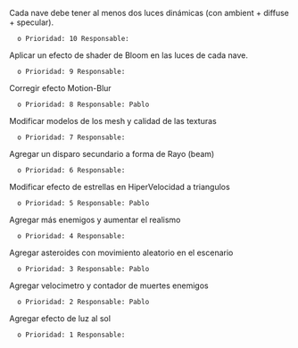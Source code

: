Cada nave debe tener al menos dos luces dinámicas (con ambient + diffuse + specular).

      o Prioridad: 10 Responsable: 
 
Aplicar un efecto de shader de Bloom en las luces de cada nave.

      o Prioridad: 9 Responsable: 

Corregir efecto Motion-Blur

      o Prioridad: 8 Responsable: Pablo
 
Modificar modelos de los mesh y calidad de las texturas

      o Prioridad: 7 Responsable: 
 
Agregar un disparo secundario a forma de Rayo (beam)

      o Prioridad: 6 Responsable: 
 
Modificar efecto de estrellas en HiperVelocidad a triangulos

      o Prioridad: 5 Responsable: Pablo
 
Agregar más enemigos y aumentar el realismo

      o Prioridad: 4 Responsable: 
 
Agregar asteroides con movimiento aleatorio en el escenario

      o Prioridad: 3 Responsable: Pablo
 
Agregar velocimetro y contador de muertes enemigos

      o Prioridad: 2 Responsable: Pablo

Agregar efecto de luz al sol

      o Prioridad: 1 Responsable: 
